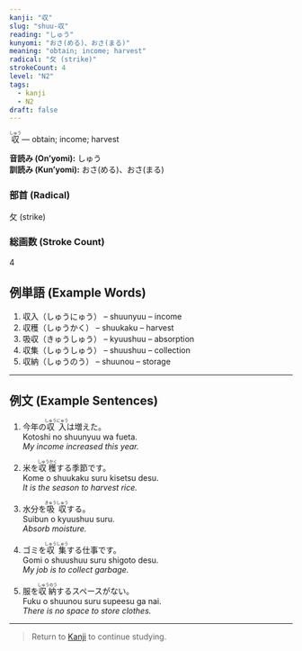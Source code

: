 ```yaml
---
kanji: "収"
slug: "shuu-収"
reading: "しゅう"
kunyomi: "おさ(める)、おさ(まる)"
meaning: "obtain; income; harvest"
radical: "攵 (strike)"
strokeCount: 4
level: "N2"
tags:
  - kanji
  - N2
draft: false
---
```


<ruby>収<rt>しゅう</rt></ruby> — obtain; income; harvest

**音読み (On’yomi):** しゅう  
**訓読み (Kun’yomi):** おさ(める)、おさ(まる)  

### 部首 (Radical)
攵 (strike)

### 総画数 (Stroke Count)
4

## 例単語 (Example Words)

1. 収入（<ruby>しゅうにゅう</ruby>） – shuunyuu – income  
2. 収穫（<ruby>しゅうかく</ruby>） – shuukaku – harvest  
3. 吸収（<ruby>きゅうしゅう</ruby>） – kyuushuu – absorption  
4. 収集（<ruby>しゅうしゅう</ruby>） – shuushuu – collection  
5. 収納（<ruby>しゅうのう</ruby>） – shuunou – storage

---

## 例文 (Example Sentences)

1. 今年の<ruby>収入<rt>しゅうにゅう</rt></ruby>は増えた。  
Kotoshi no shuunyuu wa fueta.  
*My income increased this year.*

2. 米を<ruby>収穫<rt>しゅうかく</rt></ruby>する季節です。  
Kome o shuukaku suru kisetsu desu.  
*It is the season to harvest rice.*

3. 水分を<ruby>吸収<rt>きゅうしゅう</rt></ruby>する。  
Suibun o kyuushuu suru.  
*Absorb moisture.*

4. ゴミを<ruby>収集<rt>しゅうしゅう</rt></ruby>する仕事です。  
Gomi o shuushuu suru shigoto desu.  
*My job is to collect garbage.*

5. 服を<ruby>収納<rt>しゅうのう</rt></ruby>するスペースがない。  
Fuku o shuunou suru supeesu ga nai.  
*There is no space to store clothes.*

---

> Return to [Kanji](/kanji/) to continue studying.
